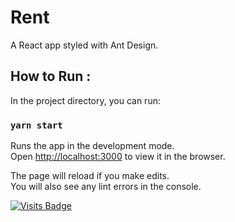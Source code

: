 # Rent

A React app styled with Ant Design.

## How to Run :

In the project directory, you can run:

### `yarn start`

Runs the app in the development mode.\
Open [http://localhost:3000](http://localhost:3000) to view it in the browser.

The page will reload if you make edits.\
You will also see any lint errors in the console.

[![Visits Badge](https://badges.pufler.dev/visits/kevinadhiguna/rent)](https://github.com/kevinadhiguna)
